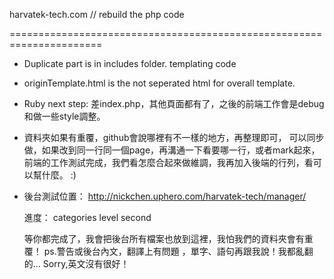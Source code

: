 
harvatek-tech.com // rebuild the php code

======================================================================

- Duplicate part is in includes folder. templating code
- originTemplate.html is the not seperated html for overall template.

- Ruby next step:
  差index.php，其他頁面都有了，之後的前端工作會是debug和做一些style調整。

- 資料夾如果有重覆，github會說哪裡有不一樣的地方，再整理即可，
  可以同步做，如果改到同一行同一個page，再溝通一下看要哪一行，或者mark起來，
  前端的工作測試完成，我們看怎麼合起來做維調，我再加入後端的行列，看可以幫什麼。 :)


- 後台測試位置：
  http://nickchen.uphero.com/harvatek-tech/manager/
  
  進度：
  categories level second
  
  等你都完成了，我會把後台所有檔案也放到這裡，我怕我們的資料夾會有重覆！
  ps.警告或後台內文，翻譯上有問題
  ，單字、語句再跟我說！我都亂翻的...
  Sorry,英文沒有很好！

